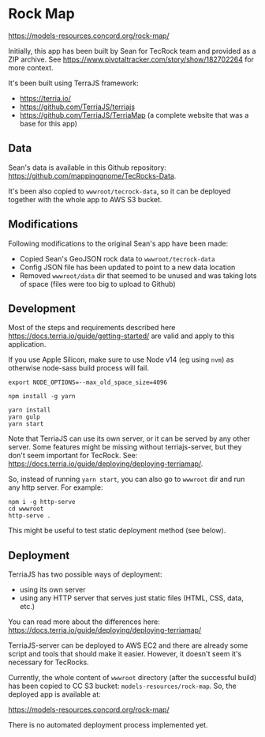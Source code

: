 Rock Map
==========

https://models-resources.concord.org/rock-map/

Initially, this app has been built by Sean for TecRock team and provided as a ZIP archive.
See https://www.pivotaltracker.com/story/show/182702264 for more context.

It's been built using TerraJS framework:
- https://terria.io/
- https://github.com/TerriaJS/terriajs
- https://github.com/TerriaJS/TerriaMap (a complete website that was a base for this app)

## Data

Sean's data is available in this Github repository: https://github.com/mappinggnome/TecRocks-Data.

It's been also copied to `wwwroot/tecrock-data`, so it can be deployed together with the whole app to AWS S3 bucket.

## Modifications

Following modifications to the original Sean's app have been made:

- Copied Sean's GeoJSON rock data to `wwwroot/tecrock-data`
- Config JSON file has been updated to point to a new data location
- Removed `wwwroot/data` dir that seemed to be unused and was taking lots of space (files were too big to upload to Github)

## Development

Most of the steps and requirements described here https://docs.terria.io/guide/getting-started/ are valid
and apply to this application.

If you use Apple Silicon, make sure to use Node v14 (eg using `nvm`) as otherwise node-sass build process will fail.

```
export NODE_OPTIONS=--max_old_space_size=4096

npm install -g yarn

yarn install
yarn gulp
yarn start
```

Note that TerriaJS can use its own server, or it can be served by any other server. Some features might be missing
without terriajs-server, but they don't seem important for TecRock. See:
https://docs.terria.io/guide/deploying/deploying-terriamap/.

So, instead of running `yarn start`, you can also go to `wwwroot` dir and run any http server. For example:

```
npm i -g http-serve
cd wwwroot
http-serve .
```

This might be useful to test static deployment method (see below).

## Deployment

TerriaJS has two possible ways of deployment:
- using its own server
- using any HTTP server that serves just static files (HTML, CSS, data, etc.)

You can read more about the differences here:
https://docs.terria.io/guide/deploying/deploying-terriamap/

TerriaJS-server can be deployed to AWS EC2 and there are already some script and tools that should make it easier.
However, it doesn't seem it's necessary for TecRocks.

Currently, the whole content of `wwwroot` directory (after the successful build) has been copied to CC S3 bucket:
`models-resources/rock-map`. So, the deployed app is available at:

https://models-resources.concord.org/rock-map/

There is no automated deployment process implemented yet.
